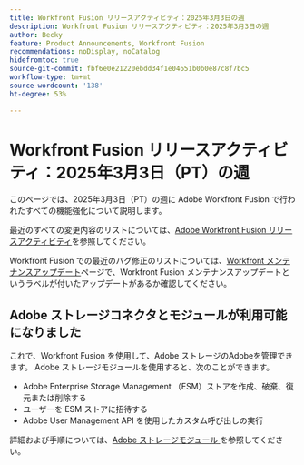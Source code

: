 ```yaml
---
title: Workfront Fusion リリースアクティビティ：2025年3月3日の週
description: Workfront Fusion リリースアクティビティ：2025年3月3日の週
author: Becky
feature: Product Announcements, Workfront Fusion
recommendations: noDisplay, noCatalog
hidefromtoc: true
source-git-commit: fbf6e0e21220ebdd34f1e04651b0b0e87c8f7bc5
workflow-type: tm+mt
source-wordcount: '138'
ht-degree: 53%

---
```


# Workfront Fusion リリースアクティビティ：2025年3月3日（PT）の週

このページでは、2025年3月3日（PT）の週に Adobe Workfront Fusion で行われたすべての機能強化について説明します。

最近のすべての変更内容のリストについては、[Adobe Workfront Fusion リリースアクティビティ](/help/workfront-fusion/fusion-product-releases/fusion-release-activity.md)を参照してください。

Workfront Fusion での最近のバグ修正のリストについては、[Workfront メンテナンスアップデート](https://experienceleague.adobe.com/en/docs/workfront-known-issues/releases/current-updates)ページで、Workfront Fusion メンテナンスアップデートというラベルが付いたアップデートがあるか確認してください。

## Adobe ストレージコネクタとモジュールが利用可能になりました

これで、Workfront Fusion を使用して、Adobe ストレージのAdobeを管理できます。 Adobe ストレージモジュールを使用すると、次のことができます。

* Adobe Enterprise Storage Management （ESM）ストアを作成、破棄、復元または削除する
* ユーザーを ESM ストアに招待する
* Adobe User Management API を使用したカスタム呼び出しの実行

詳細および手順については、[Adobe ストレージモジュール ](/help/workfront-fusion/references/apps-and-modules/adobe-connectors/adobe-storage-modules.md) を参照してください。
